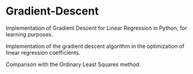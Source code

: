 # Gradient-Descent
Implementation of Gradient Descent for Linear Regression in Python, for learning purposes.


Implementation of the gradient descent algorithm in the optimization of linear regression coefficients.

Comparison with the Ordinary Least Squares method.
